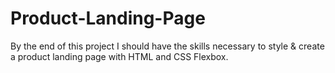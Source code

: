 # Product-Landing-Page
By the end of this project I should have the skills necessary to style & create a product landing page with HTML and CSS Flexbox.

